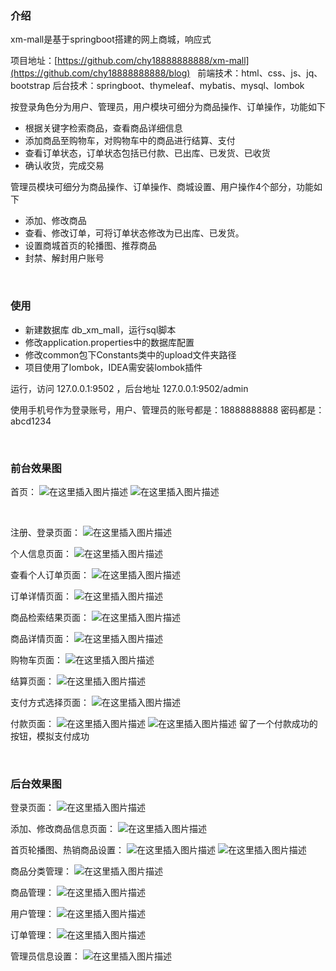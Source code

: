 ### 介绍
xm-mall是基于springboot搭建的网上商城，响应式

项目地址：[https://github.com/chy18888888888/xm-mall](https://github.com/chy18888888888/blog)
&nbsp;
前端技术：html、css、js、jq、bootstrap
后台技术：springboot、thymeleaf、mybatis、mysql、lombok
&nbsp;

按登录角色分为用户、管理员，用户模块可细分为商品操作、订单操作，功能如下
- 根据关键字检索商品，查看商品详细信息
- 添加商品至购物车，对购物车中的商品进行结算、支付
- 查看订单状态，订单状态包括已付款、已出库、已发货、已收货
- 确认收货，完成交易
&nbsp;

管理员模块可细分为商品操作、订单操作、商城设置、用户操作4个部分，功能如下
- 添加、修改商品
- 查看、修改订单，可将订单状态修改为已出库、已发货。
- 设置商城首页的轮播图、推荐商品
- 封禁、解封用户账号

&nbsp;

### 使用
- 新建数据库 db_xm_mall，运行sql脚本
- 修改application.properties中的数据库配置
- 修改common包下Constants类中的upload文件夹路径
- 项目使用了lombok，IDEA需安装lombok插件

运行，访问 127.0.0.1:9502 ，后台地址 127.0.0.1:9502/admin

使用手机号作为登录账号，用户、管理员的账号都是：18888888888
密码都是：abcd1234

&nbsp;

### 前台效果图
首页：
![在这里插入图片描述](https://img-blog.csdnimg.cn/20200628185544387.png?x-oss-process=image/watermark,type_ZmFuZ3poZW5naGVpdGk,shadow_10,text_aHR0cHM6Ly9ibG9nLmNzZG4ubmV0L2NoeV8xODg4MzcwMTE2MQ==,size_16,color_FFFFFF,t_70)
![在这里插入图片描述](https://img-blog.csdnimg.cn/20200628185435527.png?x-oss-process=image/watermark,type_ZmFuZ3poZW5naGVpdGk,shadow_10,text_aHR0cHM6Ly9ibG9nLmNzZG4ubmV0L2NoeV8xODg4MzcwMTE2MQ==,size_16,color_FFFFFF,t_70)

&nbsp;

注册、登录页面：
![在这里插入图片描述](https://img-blog.csdnimg.cn/20200628185832664.png?x-oss-process=image/watermark,type_ZmFuZ3poZW5naGVpdGk,shadow_10,text_aHR0cHM6Ly9ibG9nLmNzZG4ubmV0L2NoeV8xODg4MzcwMTE2MQ==,size_16,color_FFFFFF,t_70)
&nbsp;

个人信息页面：
![在这里插入图片描述](https://img-blog.csdnimg.cn/20200628190132112.png?x-oss-process=image/watermark,type_ZmFuZ3poZW5naGVpdGk,shadow_10,text_aHR0cHM6Ly9ibG9nLmNzZG4ubmV0L2NoeV8xODg4MzcwMTE2MQ==,size_16,color_FFFFFF,t_70)
&nbsp;

查看个人订单页面：
![在这里插入图片描述](https://img-blog.csdnimg.cn/20200628190237977.png?x-oss-process=image/watermark,type_ZmFuZ3poZW5naGVpdGk,shadow_10,text_aHR0cHM6Ly9ibG9nLmNzZG4ubmV0L2NoeV8xODg4MzcwMTE2MQ==,size_16,color_FFFFFF,t_70)
&nbsp;

订单详情页面：
![在这里插入图片描述](https://img-blog.csdnimg.cn/20200628190322617.png?x-oss-process=image/watermark,type_ZmFuZ3poZW5naGVpdGk,shadow_10,text_aHR0cHM6Ly9ibG9nLmNzZG4ubmV0L2NoeV8xODg4MzcwMTE2MQ==,size_16,color_FFFFFF,t_70)
&nbsp;

商品检索结果页面：
![在这里插入图片描述](https://img-blog.csdnimg.cn/20200628190432845.png?x-oss-process=image/watermark,type_ZmFuZ3poZW5naGVpdGk,shadow_10,text_aHR0cHM6Ly9ibG9nLmNzZG4ubmV0L2NoeV8xODg4MzcwMTE2MQ==,size_16,color_FFFFFF,t_70)
&nbsp;

商品详情页面：
![在这里插入图片描述](https://img-blog.csdnimg.cn/20200628190505832.png?x-oss-process=image/watermark,type_ZmFuZ3poZW5naGVpdGk,shadow_10,text_aHR0cHM6Ly9ibG9nLmNzZG4ubmV0L2NoeV8xODg4MzcwMTE2MQ==,size_16,color_FFFFFF,t_70)
&nbsp;

购物车页面：
![在这里插入图片描述](https://img-blog.csdnimg.cn/20200628190540315.png?x-oss-process=image/watermark,type_ZmFuZ3poZW5naGVpdGk,shadow_10,text_aHR0cHM6Ly9ibG9nLmNzZG4ubmV0L2NoeV8xODg4MzcwMTE2MQ==,size_16,color_FFFFFF,t_70)
&nbsp;

结算页面：
![在这里插入图片描述](https://img-blog.csdnimg.cn/20200628190640548.png?x-oss-process=image/watermark,type_ZmFuZ3poZW5naGVpdGk,shadow_10,text_aHR0cHM6Ly9ibG9nLmNzZG4ubmV0L2NoeV8xODg4MzcwMTE2MQ==,size_16,color_FFFFFF,t_70)
&nbsp;

支付方式选择页面：
![在这里插入图片描述](https://img-blog.csdnimg.cn/20200628191151497.png?x-oss-process=image/watermark,type_ZmFuZ3poZW5naGVpdGk,shadow_10,text_aHR0cHM6Ly9ibG9nLmNzZG4ubmV0L2NoeV8xODg4MzcwMTE2MQ==,size_16,color_FFFFFF,t_70)
&nbsp;

付款页面：
![在这里插入图片描述](https://img-blog.csdnimg.cn/20200628191756553.PNG?x-oss-process=image/watermark,type_ZmFuZ3poZW5naGVpdGk,shadow_10,text_aHR0cHM6Ly9ibG9nLmNzZG4ubmV0L2NoeV8xODg4MzcwMTE2MQ==,size_16,color_FFFFFF,t_70)
![在这里插入图片描述](https://img-blog.csdnimg.cn/20200628191809379.PNG?x-oss-process=image/watermark,type_ZmFuZ3poZW5naGVpdGk,shadow_10,text_aHR0cHM6Ly9ibG9nLmNzZG4ubmV0L2NoeV8xODg4MzcwMTE2MQ==,size_16,color_FFFFFF,t_70)
留了一个付款成功的按钮，模拟支付成功

&nbsp;

### 后台效果图
登录页面：
![在这里插入图片描述](https://img-blog.csdnimg.cn/20200628192355737.png?x-oss-process=image/watermark,type_ZmFuZ3poZW5naGVpdGk,shadow_10,text_aHR0cHM6Ly9ibG9nLmNzZG4ubmV0L2NoeV8xODg4MzcwMTE2MQ==,size_16,color_FFFFFF,t_70)
&nbsp;

添加、修改商品信息页面：
![在这里插入图片描述](https://img-blog.csdnimg.cn/20200628192450301.png?x-oss-process=image/watermark,type_ZmFuZ3poZW5naGVpdGk,shadow_10,text_aHR0cHM6Ly9ibG9nLmNzZG4ubmV0L2NoeV8xODg4MzcwMTE2MQ==,size_16,color_FFFFFF,t_70)
&nbsp;

首页轮播图、热销商品设置：
![在这里插入图片描述](https://img-blog.csdnimg.cn/20200628192537264.png?x-oss-process=image/watermark,type_ZmFuZ3poZW5naGVpdGk,shadow_10,text_aHR0cHM6Ly9ibG9nLmNzZG4ubmV0L2NoeV8xODg4MzcwMTE2MQ==,size_16,color_FFFFFF,t_70)
![在这里插入图片描述](https://img-blog.csdnimg.cn/2020062819261957.png?x-oss-process=image/watermark,type_ZmFuZ3poZW5naGVpdGk,shadow_10,text_aHR0cHM6Ly9ibG9nLmNzZG4ubmV0L2NoeV8xODg4MzcwMTE2MQ==,size_16,color_FFFFFF,t_70)
&nbsp;

商品分类管理：
![在这里插入图片描述](https://img-blog.csdnimg.cn/20200628192658922.png?x-oss-process=image/watermark,type_ZmFuZ3poZW5naGVpdGk,shadow_10,text_aHR0cHM6Ly9ibG9nLmNzZG4ubmV0L2NoeV8xODg4MzcwMTE2MQ==,size_16,color_FFFFFF,t_70)
&nbsp;

商品管理：
![在这里插入图片描述](https://img-blog.csdnimg.cn/20200628192734942.png?x-oss-process=image/watermark,type_ZmFuZ3poZW5naGVpdGk,shadow_10,text_aHR0cHM6Ly9ibG9nLmNzZG4ubmV0L2NoeV8xODg4MzcwMTE2MQ==,size_16,color_FFFFFF,t_70)
&nbsp;

用户管理：
![在这里插入图片描述](https://img-blog.csdnimg.cn/20200628192802431.png?x-oss-process=image/watermark,type_ZmFuZ3poZW5naGVpdGk,shadow_10,text_aHR0cHM6Ly9ibG9nLmNzZG4ubmV0L2NoeV8xODg4MzcwMTE2MQ==,size_16,color_FFFFFF,t_70)
&nbsp;

订单管理：
![在这里插入图片描述](https://img-blog.csdnimg.cn/20200628192838108.png?x-oss-process=image/watermark,type_ZmFuZ3poZW5naGVpdGk,shadow_10,text_aHR0cHM6Ly9ibG9nLmNzZG4ubmV0L2NoeV8xODg4MzcwMTE2MQ==,size_16,color_FFFFFF,t_70)
&nbsp;

管理员信息设置：
![在这里插入图片描述](https://img-blog.csdnimg.cn/20200628192917638.png?x-oss-process=image/watermark,type_ZmFuZ3poZW5naGVpdGk,shadow_10,text_aHR0cHM6Ly9ibG9nLmNzZG4ubmV0L2NoeV8xODg4MzcwMTE2MQ==,size_16,color_FFFFFF,t_70)
